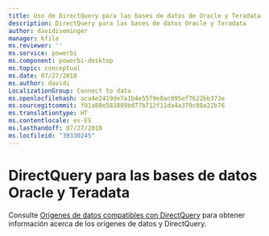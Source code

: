 ```yaml
---
title: Uso de DirectQuery para las bases de datos de Oracle y Teradata en Power BI
description: DirectQuery para las bases de datos Oracle y Teradata
author: davidiseminger
manager: kfile
ms.reviewer: ''
ms.service: powerbi
ms.component: powerbi-desktop
ms.topic: conceptual
ms.date: 07/27/2018
ms.author: davidi
LocalizationGroup: Connect to data
ms.openlocfilehash: aca4e2419de7a1b4e55f9e8ac095ef7622bb373e
ms.sourcegitcommit: f01a88e583889bd77b712f11da4a379c88a22b76
ms.translationtype: HT
ms.contentlocale: es-ES
ms.lasthandoff: 07/27/2018
ms.locfileid: "39330245"
---
```

# <a name="directquery-for-oracle-and-teradata-databases"></a>DirectQuery para las bases de datos Oracle y Teradata
Consulte [Orígenes de datos compatibles con DirectQuery](desktop-directquery-data-sources.md) para obtener información acerca de los orígenes de datos y DirectQuery.

